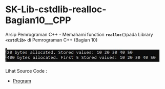 # SK-Lib-cstdlib-realloc-Bagian10__CPP
Arsip Pemrograman C++ - Memahami function <code><b>realloc()</b></code>pada Library <code><b>&lt;cstdlib></b></code> di Pemrograman C++ (Bagian 10)<br><br>
<img src="https://github.com/RizkyKhapidsyah/SK-Lib-cstdlib-realloc-Bagian10__CPP/blob/master/SK-Lib-cstdlib-realloc-Bagian10__CPP/x64/result/001.JPG"><br><br>
Lihat Source Code : <br>
- <a href="https://github.com/RizkyKhapidsyah/SK-Lib-cstdlib-realloc-Bagian10__CPP/blob/master/SK-Lib-cstdlib-realloc-Bagian10__CPP/Source.cpp">Program</a>
